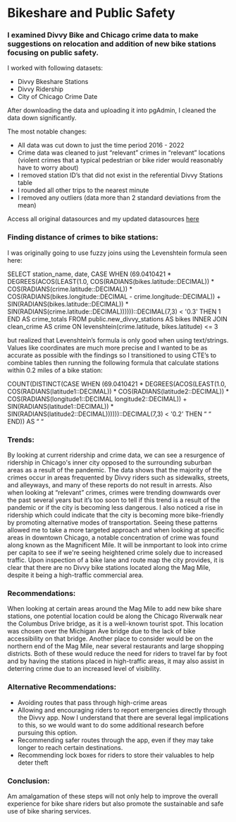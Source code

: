# Bikeshare and Public Safety

### I examined Divvy Bike and Chicago crime data to make suggestions on relocation and addition of new bike stations focusing on public safety.

I worked with following datasets:
* Divvy Bkeshare Stations
* Divvy Ridership
* City of Chicago Crime Date

After downloading the data and uploading it into pgAdmin, I cleaned the data down significantly. 

The most notable changes:
* All data was cut down to just the time period 2016 - 2022
* Crime data was cleaned to just “relevant” crimes in “relevant” locations (violent crimes that a typical pedestrian or bike rider would reasonably have to worry about)
* I removed station ID’s that did not exist in the referential Divvy Stations table
* I rounded all other trips to the nearest minute
* I removed any outliers (data more than 2 standard deviations from the mean)

Access all original datasources and my updated datasources [here](https://drive.google.com/drive/folders/1wU45gss6v1pX1oZ_xKAccQ8hZRW5DsWK?usp=sharing)

### Finding distance of crimes to bike stations:
I was originally going to use fuzzy joins using the Levenshtein formula seen here:

SELECT
	station_name,
	date,
	CASE WHEN (69.0410421
		* DEGREES(ACOS(LEAST(1.0, COS(RADIANS(bikes.latitude::DECIMAL))
		* COS(RADIANS(crime.latitude::DECIMAL))
		* COS(RADIANS(bikes.longitude::DECIMAL - crime.longitude::DECIMAL))
		+ SIN(RADIANS(bikes.latitude::DECIMAL))
		* SIN(RADIANS(crime.latitude::DECIMAL))))))::DECIMAL(7,3) < '0.3' THEN 1 END AS crime_totals
FROM 
	public.new_divvy_stations AS bikes
INNER JOIN 
	clean_crime AS crime
ON 
	levenshtein(crime.latitude, bikes.latitude) <= 3
				
but realized that Levenshtein’s formula is only good when using text/strings. Values like coordinates are much more precise and I wanted to be as accurate as possible with the findings so I transitioned to using CTE’s to combine tables then running the following formula that calculate stations within 0.2 miles of a bike station:
	
COUNT(DISTINCT(CASE WHEN (69.0410421 
		* DEGREES(ACOS(LEAST(1.0, COS(RADIANS(latitude1::DECIMAL))
		* COS(RADIANS(latitude2::DECIMAL))
		* COS(RADIANS(longitude1::DECIMAL longitude2::DECIMAL))
		+ SIN(RADIANS(latitude1::DECIMAL))
		* SIN(RADIANS(latitude2::DECIMAL))))))::DECIMAL(7,3) < '0.2' THEN “ “ END)) AS “ “

### Trends:
By looking at current ridership and crime data, we can see a resurgence of ridership in Chicago's inner city opposed to the surrounding suburban areas as a result of the pandemic. The data shows that the majority of the crimes occur in areas frequented by Divvy riders such as sidewalks, streets, and alleyways, and many of these reports do not result in arrests.
Also when looking at “relevant” crimes, crimes were trending downwards over the past several years but it’s too soon to tell if this trend is a result of the pandemic or if the city is becoming less dangerous. 
I also noticed a rise in ridership which could indicate that the city is becoming more bike-friendly by promoting alternative modes of transportation.
Seeing these patterns allowed me to take a more targeted approach and when looking at specific areas in downtown Chicago, a notable concentration of crime was found along known as the Magnificent Mile. It will be inmportant to look into crime per capita to see if we're seeing heightened crime solely due to increased traffic. Upon inspection of a bike lane and route map the city provides, it is clear that there are no Divvy bike stations located along the Mag Mile, despite it being a high-traffic commercial area.

### Recommendations:
When looking at certain areas around the Mag Mile to add new bike share stations, one potential location could be along the Chicago Riverwalk near the Columbus Drive bridge, as it is a well-known tourist spot. This location was chosen over the Michigan Ave bridge due to the lack of bike accessibility on that bridge. Another place to consider would be on the northern end of the Mag Mile, near several restaurants and large shopping districts. Both of these would reduce the need for riders to travel far by foot and by having the stations placed in high-traffic areas, it may also assist in deterring crime due to an increased level of visibility.

### Alternative Recommendations:
* Avoiding routes that pass through high-crime areas
* Allowing and encouraging riders to report emergencies directly through the Divvy app. Now I understand that there are several legal implications to this, so we would want to do some additional research before pursuing this option.
* Recommending safer routes through the app, even if they may take longer to reach certain destinations.
* Recommending lock boxes for riders to store their valuables to help deter theft

### Conclusion:
Am amalgamation of these steps will not only help to improve the overall experience for bike share riders but also promote the sustainable and safe use of bike sharing services.
